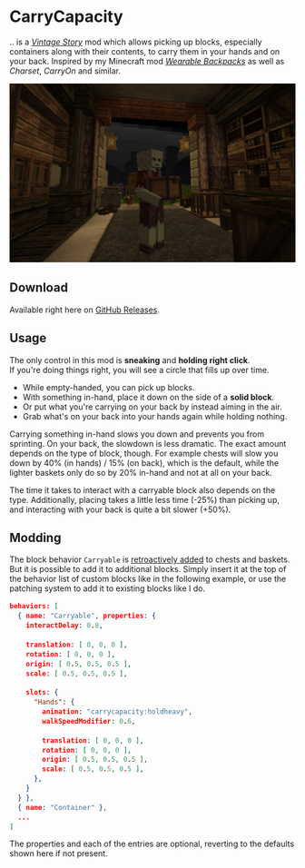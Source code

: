 # CarryCapacity

.. is a [*Vintage Story*][VS] mod which allows picking up blocks, especially
containers along with their contents, to carry them in your hands and on your
back. Inspired by my Minecraft mod [*Wearable Backpacks*][WBs] as well as
*Charset*, *CarryOn* and similar.

![Screenshot](docs/screenshot.jpg)

[VS]: https://www.vintagestory.at/
[WBs]: https://github.com/copygirl/WearableBackpacks

## Download

Available right here on [GitHub Releases][DL].

[DL]: https://github.com/copygirl/CarryCapacity/releases

## Usage

The only control in this mod is **sneaking** and **holding right click**.  
If you're doing things right, you will see a circle that fills up over time.

- While empty-handed, you can pick up blocks.
- With something in-hand, place it down on the side of a **solid block**.
- Or put what you're carrying on your back by instead aiming in the air.
- Grab what's on your back into your hands again while holding nothing.

Carrying something in-hand slows you down and prevents you from sprinting. On
your back, the slowdown is less dramatic. The exact amount depends on the type
of block, though. For example chests will slow you down by 40% (in hands) / 15%
(on back), which is the default, while the lighter baskets only do so by 20%
in-hand and not at all on your back.

The time it takes to interact with a carryable block also depends on the type.
Additionally, placing takes a little less time (-25%) than picking up, and
interacting with your back is quite a bit slower (+50%).

## Modding

The block behavior `Carryable` is [retroactively added](patch) to chests and
baskets. But it is possible to add it to additional blocks. Simply insert it at
the top of the behavior list of custom blocks like in the following example, or
use the patching system to add it to existing blocks like I do.

```json
behaviors: [
  { name: "Carryable", properties: {
    interactDelay: 0.8,
    
    translation: [ 0, 0, 0 ],
    rotation: [ 0, 0, 0 ],
    origin: [ 0.5, 0.5, 0.5 ],
    scale: [ 0.5, 0.5, 0.5 ],
    
    slots: {
      "Hands": {
        animation: "carrycapacity:holdheavy",
        walkSpeedModifier: 0.6,
        
        translation: [ 0, 0, 0 ],
        rotation: [ 0, 0, 0 ],
        origin: [ 0.5, 0.5, 0.5 ],
        scale: [ 0.5, 0.5, 0.5 ],
      },
    }
  } },
  { name: "Container" },
  ...
]
```

The properties and each of the entries are optional, reverting to the
defaults shown here if not present.

[patch]: https://github.com/copygirl/CarryCapacity/blob/master/resources/assets/carrycapacity/patches/carryable.json
